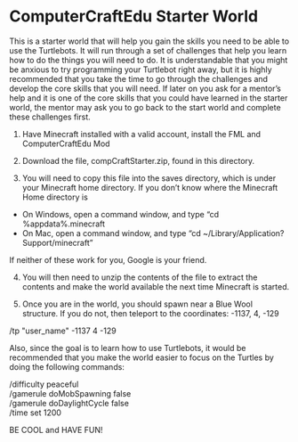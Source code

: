 ComputerCraftEdu Starter World
==============================

This is a starter world that will help you gain the skills you need to be able to use the Turtlebots.  It will run through a set of challenges that help you learn how to do the things you will need to do. It is understandable that you might be anxious to try programming your Turtlebot right away, but it is highly recommended that you take the time to go through the challenges and develop the core skills that you will need. If later on you ask for a mentor’s help and it is one of the core skills that you could have learned in the starter world, the mentor may ask you to go back to the start world and complete these challenges first.  

1. Have Minecraft installed with a valid account, install the FML and ComputerCraftEdu Mod

2. Download the file, compCraftStarter.zip, found in this directory.

3. You will need to copy this file into the saves directory, which is under your Minecraft home directory. If you don’t know where the Minecraft Home directory is

  * On Windows, open a command window, and type “cd %appdata%\.minecraft
  * On Mac, open a command window, and type “cd ~/Library/Application?Support/minecraft”

  If neither of these work for you, Google is your friend.

4. You will then need to unzip the contents of the file to extract the contents and make the world available the next time Minecraft is started. 

5. Once you are in the world, you should spawn near a Blue Wool structure.  If you do not, then teleport to the coordinates: -1137, 4, -129
  
  /tp "user_name" -1137 4 -129  

  Also, since the goal is to learn how to use Turtlebots, it would be recommended that you make the world easier to focus on the Turtles by doing the following commands:
  
  /difficulty peaceful  
  /gamerule doMobSpawning false  
  /gamerule doDaylightCycle false  
  /time set 1200  
 
BE COOL and HAVE FUN!

